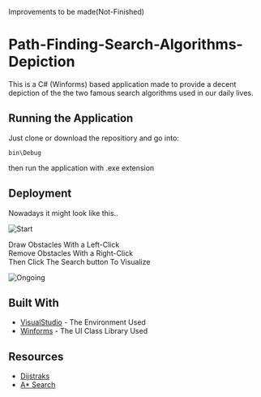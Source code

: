 Improvements to be made(Not-Finished)
# Path-Finding-Search-Algorithms-Depiction

This is a C# (Winforms) based application made to provide a decent depiction of the the two famous search algorithms used in our daily lives.

## Running the Application

Just clone or download the repositiory and go into:

```
bin\Debug
```
then run the application with .exe extension

## Deployment

Nowadays it might look like this..   
   
![Start](https://user-images.githubusercontent.com/43909197/73103253-aef14080-3f19-11ea-8807-561a216a8896.png)

Draw Obstacles With a Left-Click  
Remove Obstacles With a Right-Click  
Then Click The Search button To Visualize  
  
  
![Ongoing](https://user-images.githubusercontent.com/43909197/73103492-350d8700-3f1a-11ea-958d-82080db55f13.png)

## Built With

* [VisualStudio](https://visualstudio.microsoft.com/) - The Environment Used  
* [Winforms](https://docs.microsoft.com/en-us/visualstudio/ide/create-a-visual-basic-winform-in-visual-studio?view=vs-2019) - The UI Class Library Used  

## Resources
* [Dijstraks](https://en.wikipedia.org/wiki/Dijkstra%27s_algorithm)  
* [A* Search](https://en.wikipedia.org/wiki/A*_search_algorithm)  
